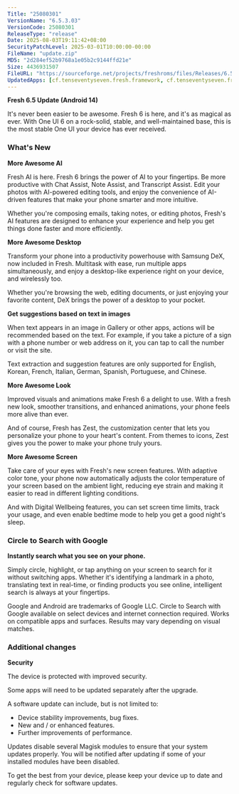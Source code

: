 ```yaml
---
Title: "25080301"
VersionName: "6.5.3.03"
VersionCode: 25080301
ReleaseType: "release"
Date: 2025-08-03T19:11:42+08:00
SecurityPatchLevel: 2025-03-01T10:00:00-00:00
FileName: "update.zip"
MD5: "2d284ef52b9768a1e05b2c9144ffd21e"
Size: 4436931507
FileURL: "https://sourceforge.net/projects/freshroms/files/Releases/6.5.3/a50/FRSH-UP1A_a50_6.5.3.03R_25080301_OFFICIAL-signed.zip/download"
UpdatedApps: [cf.tenseventyseven.fresh.framework, cf.tenseventyseven.fresh, com.sec.android.app.launcher]
---
```


**Fresh 6.5 Update (Android 14)**

It's never been easier to be awesome. Fresh 6 is here, and it's as magical as ever. With One UI 6 on a rock-solid, stable, and well-maintained base, this is the most stable One UI your device has ever received.

### What's New

**More Awesome AI**

Fresh AI is here. Fresh 6 brings the power of AI to your fingertips. Be more productive with Chat Assist, Note Assist, and Transcript Assist. Edit your photos with AI-powered editing tools, and enjoy the convenience of AI-driven features that make your phone smarter and more intuitive.

Whether you're composing emails, taking notes, or editing photos, Fresh's AI features are designed to enhance your experience and help you get things done faster and more efficiently.
  
**More Awesome Desktop** 

Transform your phone into a productivity powerhouse with Samsung DeX, now included in Fresh. Multitask with ease, run multiple apps simultaneously, and enjoy a desktop-like experience right on your device, and wirelessly too.

Whether you're browsing the web, editing documents, or just enjoying your favorite content, DeX brings the power of a desktop to your pocket. 
  
**Get suggestions based on text in images**  

When text appears in an image in Gallery or other apps, actions will be recommended based on the text. For example, if you take a picture of a sign with a phone number or web address on it, you can tap to call the number or visit the site. 

Text extraction and suggestion features are only supported for English, Korean, French, Italian, German, Spanish, Portuguese, and Chinese.

**More Awesome Look**

Improved visuals and animations make Fresh 6 a delight to use. With a fresh new look, smoother transitions, and enhanced animations, your phone feels more alive than ever.

And of course, Fresh has Zest, the customization center that lets you personalize your phone to your heart's content. From themes to icons, Zest gives you the power to make your phone truly yours.

**More Awesome Screen**

Take care of your eyes with Fresh's new screen features. With adaptive color tone, your phone now automatically adjusts the color temperature of your screen based on the ambient light, reducing eye strain and making it easier to read in different lighting conditions.

And with Digital Wellbeing features, you can set screen time limits, track your usage, and even enable bedtime mode to help you get a good night's sleep.

### Circle to Search with Google

**Instantly search what you see on your phone.**  

Simply circle, highlight, or tap anything on your screen to search for it without switching apps. Whether it's identifying a landmark in a photo, translating text in real-time, or finding products you see online, intelligent search is always at your fingertips.

Google and Android are trademarks of Google LLC. Circle to Search with Google available on select devices and internet connection required. Works on compatible apps and surfaces. Results may vary depending on visual matches. 

### Additional changes
  
**Security**  

The device is protected with improved security.  

Some apps will need to be updated separately after the upgrade.

A software update can include, but is not limited to:

-  Device stability improvements, bug fixes.
-  New and / or enhanced features.
-  Further improvements of performance.

Updates disable several Magisk modules to ensure that your system updates properly. You will be notified after updating if some of your installed modules have been disabled.

To get the best from your device, please keep your device up to date and regularly check for software updates.
